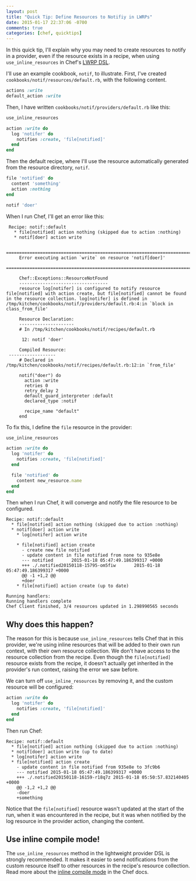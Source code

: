 ```yaml
---
layout: post
title: "Quick Tip: Define Resources to Notifiy in LWRPs"
date: 2015-01-17 22:37:06 -0700
comments: true
categories: [chef, quicktips]
---
```


In this quick tip, I'll explain why you may need to create resources to notify in a provider, even if the resource exists in a recipe, when using `use_inline_resources` in Chef's [LWRP DSL](http://docs.chef.io/lwrp.html).

I'll use an example cookbook, `notif`, to illustrate. First, I've created `cookbooks/notif/resources/default.rb`, with the following content.

```ruby
actions :write
default_action :write
```

Then, I have written `cookbooks/notif/providers/default.rb` like this:

```ruby
use_inline_resources

action :write do
  log 'notifer' do
    notifies :create, 'file[notified]'
  end
end
```

Then the default recipe, where I'll use the resource automatically generated from the resource directory, `notif`.

```ruby
file 'notified' do
  content 'something'
  action :nothing
end

notif 'doer'
```

When I run Chef, I'll get an error like this:

```
 Recipe: notif::default
   * file[notified] action nothing (skipped due to action :nothing)
   * notif[doer] action write

     ================================================================================
     Error executing action `write` on resource 'notif[doer]'
     ================================================================================

     Chef::Exceptions::ResourceNotFound
     ----------------------------------
     resource log[notifer] is configured to notify resource file[notified] with action create, but file[notified] cannot be found in the resource collection. log[notifer] is defined in /tmp/kitchen/cookbooks/notif/providers/default.rb:4:in `block in class_from_file'

     Resource Declaration:
     ---------------------
     # In /tmp/kitchen/cookbooks/notif/recipes/default.rb

      12: notif 'doer'

     Compiled Resource:
 ------------------
     # Declared in /tmp/kitchen/cookbooks/notif/recipes/default.rb:12:in `from_file'

     notif("doer") do
       action :write
       retries 0
       retry_delay 2
       default_guard_interpreter :default
       declared_type :notif

       recipe_name "default"
     end
```

To fix this, I define the `file` resource in the provider:

```ruby
use_inline_resources

action :write do
  log 'notifer' do
    notifies :create, 'file[notified]'
  end

  file 'notified' do
    content new_resource.name
  end
end
```

Then when I run Chef, it will converge and notify the file resource to be configured.

```
Recipe: notif::default
  * file[notified] action nothing (skipped due to action :nothing)
  * notif[doer] action write
    * log[notifer] action write

    * file[notified] action create
      - create new file notified
      - update content in file notified from none to 935e8e
      --- notified       2015-01-18 05:47:49.186399317 +0000
      +++ ./.notified20150118-15795-om5fiw       2015-01-18 05:47:49.186399317 +0000
      @@ -1 +1,2 @@
      +doer
    * file[notified] action create (up to date)

Running handlers:
Running handlers complete
Chef Client finished, 3/4 resources updated in 1.298990565 seconds
```

## Why does this happen?

The reason for this is because `use_inline_resources` tells Chef that in this provider, we're using inline resources that will be added to their own run context, with their own resource collection. We don't have access to the resource collection from the recipe. Even though the `file[notified]` resource exists from the recipe, it doesn't actually get inherited in the provider's run context, raising the error we saw before.

We can turn off `use_inline_resources` by removing it, and the custom resource will be configured:

```ruby
action :write do
  log 'notifer' do
    notifies :create, 'file[notified]'
  end
end
```

Then run Chef:

```
Recipe: notif::default
  * file[notified] action nothing (skipped due to action :nothing)
  * notif[doer] action write (up to date)
  * log[notifer] action write
  * file[notified] action create
    - update content in file notified from 935e8e to 3fc9b6
    --- notified 2015-01-18 05:47:49.186399317 +0000
    +++ ./.notified20150118-16159-r18q7z 2015-01-18 05:50:57.832140405 +0000
    @@ -1,2 +1,2 @@
    -doer
    +something
```

Notice that the `file[notified]` resource wasn't updated at the start of the run, when it was encountered in the recipe, but it was when notified by the log resource in the provider action, changing the content.

## Use inline compile mode!

The `use_inline_resources` method in the lightweight provider DSL is strongly recommended. It makes it easier to send notifications from the custom resource itself to other resources in the recipe's resource collection. Read more about the [inline compile mode](http://docs.chef.io/lwrp.html#inline-compile-mode) in the Chef docs.
